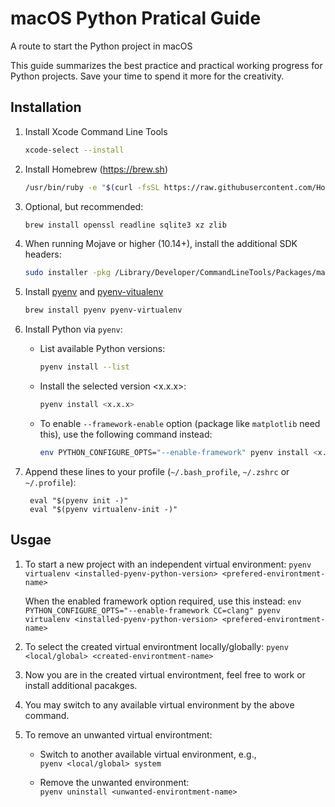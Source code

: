 # macOS Python Pratical Guide
A route to start the Python project in macOS

This guide summarizes the best practice and practical working progress for Python projects.
Save your time to spend it more for the creativity.

## Installation
1. Install Xcode Command Line Tools
    ```bash
    xcode-select --install
    ```

1. Install Homebrew (https://brew.sh)
    ```bash
    /usr/bin/ruby -e "$(curl -fsSL https://raw.githubusercontent.com/Homebrew/install/master/install)"
    ``` 
1. Optional, but recommended:
    ```bash
    brew install openssl readline sqlite3 xz zlib
    ```
    
1. When running Mojave or higher (10.14+), install the additional SDK headers:
    ```bash
    sudo installer -pkg /Library/Developer/CommandLineTools/Packages/macOS_SDK_headers_for_macOS_10.14.pkg -target /
    ```
1. Install [pyenv](https://github.com/pyenv/pyenv) and [pyenv-vitualenv](https://github.com/pyenv/pyenv-virtualenv)
    ```bash
    brew install pyenv pyenv-virtualenv
    ```

1. Install Python via `pyenv`:
    * List available Python versions:
        ```bash
        pyenv install --list
        ```
        
    * Install the selected version <x.x.x>:
        ```bash
        pyenv install <x.x.x>
        ```
        
    * To enable `--framework-enable` option (package like `matplotlib` need this), use the following command instead:
        ```bash
        env PYTHON_CONFIGURE_OPTS="--enable-framework" pyenv install <x.x.x>
        ```
        
1. Append these lines to your profile (`~/.bash_profile`, `~/.zshrc` or `~/.profile`):
    ```
     eval "$(pyenv init -)"
     eval "$(pyenv virtualenv-init -)"
    ```
        
## Usgae

1. To start a new project with an independent virtual environment:
        ```
         pyenv virtualenv <installed-pyenv-python-version> <prefered-environtment-name>
        ```
        
   When the enabled framework option required, use this instead:
        ```
        env PYTHON_CONFIGURE_OPTS="--enable-framework CC=clang" pyenv virtualenv <installed-pyenv-python-version> <prefered-environtment-name>
        ```
        
1. To select the created virtual environtment locally/globally:
        ```
        pyenv <local/global> <created-environtment-name>
        ```
        
1. Now you are in the created virtual environtment, feel free to work or install additional pacakges.

1. You may switch to any available virtual environment by the above command.
        
1. To remove an unwanted virtual environtment:
    * Switch to another available virtual environment, e.g.,   
            ```
            pyenv <local/global> system
            ```
            
    * Remove the unwanted environment:   
            ```
            pyenv uninstall <unwanted-environtment-name>
            ```
